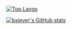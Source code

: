 
[![Top Langs](https://github-readme-stats.vercel.app/api/top-langs/?username=bsiever)](https://github.com/bsiever/) 

[![bsiever's GitHub stats](https://github-readme-stats.vercel.app/api?username=bsiever&show_icons=true)](https://github.com/bsiever/)


<!--
## Hi 👋
**bsiever/bsiever** is a ✨ _special_ ✨ repository because its `README.md` (this file) appears on your GitHub profile.

Here are some ideas to get you started:

- 🔭 I’m currently working on ...
- 🌱 I’m currently learning ...
- 👯 I’m looking to collaborate on ...
- 🤔 I’m looking for help with ...
- 💬 Ask me about ...
- 📫 How to reach me: ...
- 😄 Pronouns: ...
- ⚡ Fun fact: ...
-->
